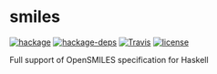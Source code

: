 # smiles

[![hackage](https://img.shields.io/hackage/v/smiles.svg)](https://hackage.haskell.org/package/smiles)
[![hackage-deps](https://img.shields.io/hackage-deps/v/smiles.svg)](https://hackage.haskell.org/package/smiles)
[![Travis](https://img.shields.io/travis/zmactep/smiles.svg)](https://travis-ci.org/zmactep/smiles)
[![license](https://img.shields.io/github/license/zmactep/smiles.svg)]()

Full support of OpenSMILES specification for Haskell
